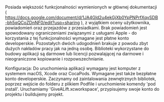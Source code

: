 Posiada większość funkcjonalności wymienionych w głównej dokumentacji ( https://docs.google.com/document/d/1JA4Gld2u4ekGjXb0YpPNPrfXqvSDB-bh5qQCoZDnNF0/edit?usp=sharing ), z wyjątkiem oceny użytkownika, powiadomień oraz przejazdów z przesiadkami. Brak powiadomień jest spowodowany ograniczeniami związanymi z usługami Apple - do korzystania z tej funkcjonalności wymagane jest płatne konto developerskie. Pozostałych dwóch udogodnień brakuje z powodu zbyt dużych nakładów pracy jak na jedną osobę. Biblioteki wykorzystane do budowy aplikacji są darmowe lub licencji pozwalającej na darmowe i nieograniczone kopiowanie i rozpowszechnianie.

Konfiguracja:
Do uruchomienia aplikacji wymagany jest komputer z systemem macOS, Xcode oraz CocaPods. Wymagane jest także bezpłatne konto developerskie.
Zaczynamy od zaintalowania zewnętrznych bibliotek, poprzez wejście do folderu z plikiem Podfile i uruchomienie komendy 'pod install'. Uruchamiamy 'GiveALift.xcworkspace', przypisujemy swoje konto do projektu i buildujemy projekt. 

